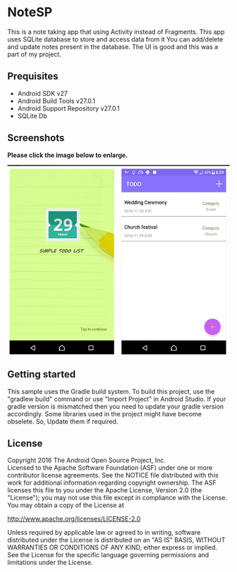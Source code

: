 # NoteSP
This is a note taking app that using Activity instead of Fragments. This app uses SQLite database to store and access data from it
You can add/delete and update notes present in the database. The UI is good and this was a part of my project.

## Prequisites
* Android SDK v27
* Android Build Tools v27.0.1
* Android Support Repository v27.0.1
* SQLite Db

## Screenshots

**Please click the image below to enlarge.**

<img src="https://github.com/Shubhraaaj/ToDoList/blob/master/app/src/main/res/drawable/earthquake_1.png" >

## Getting started
This sample uses the Gradle build system. 
To build this project, use the "gradlew build" command or use "Import Project" in Android Studio. 
If your gradle version is mismatched then you need to update your gradle version accordingly.
Some libraries used in the project might have become obselete. So, Update them if required.

## License
<p> Copyright 2016 The Android Open Source Project, Inc.<br>
Licensed to the Apache Software Foundation (ASF) under one or more contributor license agreements. 
See the NOTICE file distributed with this work for additional information regarding copyright ownership. 
The ASF licenses this file to you under the Apache License, Version 2.0 (the "License"); 
you may not use this file except in compliance with the License. You may obtain a copy of the License at<br>

http://www.apache.org/licenses/LICENSE-2.0 <br>

Unless required by applicable law or agreed to in writing, software distributed under the License is distributed on an "AS IS" BASIS, 
WITHOUT WARRANTIES OR CONDITIONS OF ANY KIND, either express or implied. See the License for the specific language governing permissions 
and limitations under the License.<p>
